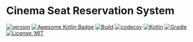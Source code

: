 # Cinema Seat Reservation System

[![version](https://img.shields.io/badge/version-1.1.8-yellow.svg)](https://semver.org)
[![Awesome Kotlin Badge](https://kotlin.link/awesome-kotlin.svg)](https://github.com/KotlinBy/awesome-kotlin)
[![Build](https://github.com/rkociniewski/csrs/actions/workflows/main.yml/badge.svg)](https://github.com/rkociniewski/fibonacci/actions/workflows/main.yml)
[![codecov](https://codecov.io/gh/rkociniewski/crs/branch/main/graph/badge.svg)](https://codecov.io/gh/rkociniewski/fibonacci)
[![Kotlin](https://img.shields.io/badge/Kotlin-2.2.20-blueviolet?logo=kotlin)](https://kotlinlang.org/)
[![Gradle](https://img.shields.io/badge/Gradle-9.10-blue?logo=gradle)](https://gradle.org/)
[![License: MIT](https://img.shields.io/badge/License-MIT-greem.svg)](https://opensource.org/licenses/MIT)
